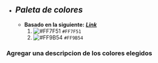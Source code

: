 + ## _Paleta de colores_
    - __Basado en la siguiente:__ [___Link___](https://coolors.co/ff7f51-ff9b54)
        1. ![#FF7F51](https://via.placeholder.com/15/FF7F51/000000?text=+) `#FF7F51`
        2. ![#FF9B54](https://via.placeholder.com/15/FF9B54/000000?text=+) `#FF9B54`
        
### Agregar una descripcion de los colores elegidos 

   
  
